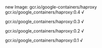 new Image: gcr.io/google-containers/haproxy
gcr.io/google_containers/haproxy:0.4 √

gcr.io/google_containers/haproxy:0.3 √

gcr.io/google_containers/haproxy:0.2 √

gcr.io/google_containers/haproxy:0.1 √

